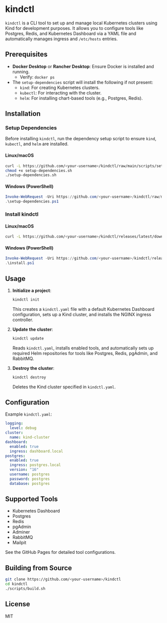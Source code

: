 # kindctl

`kindctl` is a CLI tool to set up and manage local Kubernetes clusters using Kind for development purposes. It allows you to configure tools like Postgres, Redis, and Kubernetes Dashboard via a YAML file and automatically manages ingress and `/etc/hosts` entries.

## Prerequisites

- **Docker Desktop** or **Rancher Desktop**: Ensure Docker is installed and running.
    - Verify: `docker ps`
- The `setup-dependencies` script will install the following if not present:
    - `kind`: For creating Kubernetes clusters.
    - `kubectl`: For interacting with the cluster.
    - `helm`: For installing chart-based tools (e.g., Postgres, Redis).

## Installation

### Setup Dependencies

Before installing `kindctl`, run the dependency setup script to ensure `kind`, `kubectl`, and `helm` are installed.

#### Linux/macOS

```bash
curl -L https://github.com/<your-username>/kindctl/raw/main/scripts/setup-dependencies.sh -o setup-dependencies.sh
chmod +x setup-dependencies.sh
./setup-dependencies.sh
```

#### Windows (PowerShell)

```powershell
Invoke-WebRequest -Uri https://github.com/<your-username>/kindctl/raw/main/scripts/setup-dependencies.ps1 -OutFile setup-dependencies.ps1
.\setup-dependencies.ps1
```

### Install kindctl

#### Linux/macOS

```bash
curl -L https://github.com/<your-username>/kindctl/releases/latest/download/install.sh | bash
```

#### Windows (PowerShell)

```powershell
Invoke-WebRequest -Uri https://github.com/<your-username>/kindctl/releases/latest/download/install.ps1 -OutFile install.ps1
.\install.ps1
```

## Usage

1. **Initialize a project**:

   ```bash
   kindctl init
   ```

   This creates a `kindctl.yaml` file with a default Kubernetes Dashboard configuration, sets up a Kind cluster, and installs the NGINX ingress controller.

2. **Update the cluster**:

   ```bash
   kindctl update
   ```

   Reads `kindctl.yaml`, installs enabled tools, and automatically sets up required Helm repositories for tools like Postgres, Redis, pgAdmin, and RabbitMQ.

3. **Destroy the cluster**:

   ```bash
   kindctl destroy
   ```

   Deletes the Kind cluster specified in `kindctl.yaml`.

## Configuration

Example `kindctl.yaml`:

```yaml
logging:
  level: debug
cluster:
  name: kind-cluster
dashboard:
  enabled: true
  ingress: dashboard.local
postgres:
  enabled: true
  ingress: postgres.local
  version: "16"
  username: postgres
  password: postgres
  database: postgres
```

## Supported Tools

- Kubernetes Dashboard
- Postgres
- Redis
- pgAdmin
- Adminer
- RabbitMQ
- Mailpit

See the GitHub Pages for detailed tool configurations.

## Building from Source

```bash
git clone https://github.com/<your-username>/kindctl
cd kindctl
./scripts/build.sh
```

## License

MIT